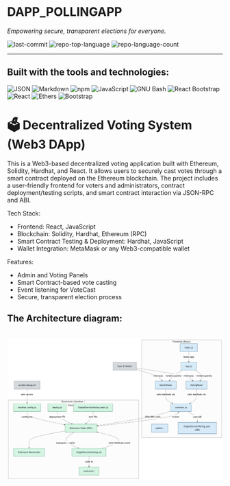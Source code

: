 # DAPP_POLLINGAPP

*Empowering secure, transparent elections for everyone.*

![last-commit](https://img.shields.io/github/last-commit/your-username/your-repo-name)
![repo-top-language](https://img.shields.io/github/languages/top/your-username/your-repo-name)
![repo-language-count](https://img.shields.io/github/languages/count/your-username/your-repo-name)

---

## Built with the tools and technologies:

![JSON](https://img.shields.io/badge/JSON-000000?style=for-the-badge&logo=json&logoColor=white)
![Markdown](https://img.shields.io/badge/Markdown-000000?style=for-the-badge&logo=markdown&logoColor=white)
![npm](https://img.shields.io/badge/npm-CB3837?style=for-the-badge&logo=npm&logoColor=white)
![JavaScript](https://img.shields.io/badge/JavaScript-F7DF1E?style=for-the-badge&logo=javascript&logoColor=black)
![GNU Bash](https://img.shields.io/badge/GNU%20Bash-4EAA25?style=for-the-badge&logo=gnubash&logoColor=white)
![React Bootstrap](https://img.shields.io/badge/React%20Bootstrap-61DAFB?style=for-the-badge&logo=react&logoColor=white)
![React](https://img.shields.io/badge/React-20232A?style=for-the-badge&logo=react&logoColor=61DAFB)
![Ethers](https://img.shields.io/badge/Ethers.js-4C51BF?style=for-the-badge&logo=ethereum&logoColor=white)
![Bootstrap](https://img.shields.io/badge/Bootstrap-7952B3?style=for-the-badge&logo=bootstrap&logoColor=white)

<h1>🗳️ Decentralized Voting System (Web3 DApp)</h1>
This is a Web3-based decentralized voting application built with Ethereum, Solidity, Hardhat, and React. It allows users to securely cast votes through a smart contract deployed on the Ethereum blockchain. The project includes a user-friendly frontend for voters and administrators, contract deployment/testing scripts, and smart contract interaction via JSON-RPC and ABI.

Tech Stack:
- Frontend: React, JavaScript
- Blockchain: Solidity, Hardhat, Ethereum (RPC)
- Smart Contract Testing & Deployment: Hardhat, JavaScript
- Wallet Integration: MetaMask or any Web3-compatible wallet


Features:
- Admin and Voting Panels
- Smart Contract-based vote casting
- Event listening for VoteCast
- Secure, transparent election process


<h2>The Architecture diagram:</h2>
<br>
<img src="Architecture diagram/diagram.png"/><br>
